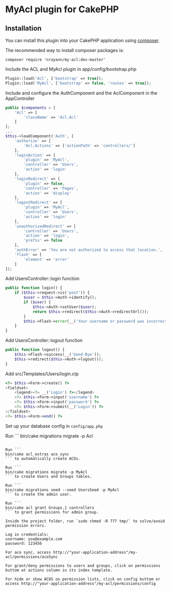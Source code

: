 # MyAcl plugin for CakePHP

## Installation

You can install this plugin into your CakePHP application using [composer](http://getcomposer.org).

The recommended way to install composer packages is:

```
composer require 'nrayann/my-acl:dev-master'
```

Include the ACL and MyAcl plugin in app/config/bootstrap.php
```php
Plugin::load('Acl', ['bootstrap' => true]);
Plugin::load('MyAcl', ['bootstrap' => false, 'routes' => true]);
```
Include and configure the AuthComponent and the AclComponent in the AppController
```php
public $components = [
    'Acl' => [
        'className' => 'Acl.Acl'
    ]
];
...
$this->loadComponent('Auth', [
    'authorize' => [
        'Acl.Actions' => ['actionPath' => 'controllers/']
    ],
    'loginAction' => [
        'plugin' => 'MyAcl',
        'controller' => 'Users',
        'action' => 'login'
    ],
    'loginRedirect' => [
        'plugin' => false,
        'controller' => 'Pages',
        'action' => 'display'
    ],
    'logoutRedirect' => [
        'plugin' => 'MyAcl',
        'controller' => 'Users',
        'action' => 'login'
    ],
    'unauthorizedRedirect' => [
        'controller' => 'Users',
        'action' => 'login',
        'prefix' => false
    ],
    'authError' => 'You are not authorized to access that location.',
    'flash' => [
        'element' => 'error'
    ]
]);
```

Add UsersController::login function
```php
public function login() {
    if ($this->request->is('post')) {
        $user = $this->Auth->identify();
        if ($user) {
            $this->Auth->setUser($user);
            return $this->redirect($this->Auth->redirectUrl());
        }
        $this->Flash->error(__('Your username or password was incorrect.'));
    }
}
```

Add UsersController::logout function
```php
public function logout() {
    $this->Flash->success(__('Good-Bye'));
    $this->redirect($this->Auth->logout());
}
```

Add src/Templates/Users/login.ctp
```php
<?= $this->Form->create() ?>
<fieldset>
    <legend><?= __('Login') ?></legend>
    <?= $this->Form->input('username') ?>
    <?= $this->Form->input('password') ?>
    <?= $this->Form->submit(__('Login')) ?>
</fieldset>
<?= $this->Form->end() ?>
```

Set up your database config in `config/app.php`

Run ```
bin/cake migrations migrate -p Acl
``` to create acl tables.

Run ```
bin/cake acl_extras aco_sync
``` to automatically create ACOs.

Run ```
bin/cake migrations migrate -p MyAcl
``` to create Users and Groups tables.

Run ```
bin/cake migrations seed --seed UsersSeed -p MyAcl
``` to create the admin user.

Run ```
bin/cake acl grant Groups.1 controllers
``` to grant permissions for admin group.

Inside the project folder, run `sudo chmod -R 777 tmp/` to solve/avoid permission errors.

Log in credentials:
username: you@example.com
password: 123456

For aco sync, access http://"your-application-address"/my-acl/permissions/acoSync

For grant/deny permissions to users and groups, click on permissions buttom at actions column in its index template.

For hide or show ACOS on permission lists, click on config buttom or access http://"your-application-address"/my-acl/permissions/config

